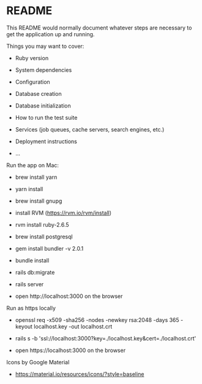 # README

This README would normally document whatever steps are necessary to get the
application up and running.

Things you may want to cover:

* Ruby version

* System dependencies

* Configuration

* Database creation

* Database initialization

* How to run the test suite

* Services (job queues, cache servers, search engines, etc.)

* Deployment instructions

* ...





Run the app on Mac:

* brew install yarn

* yarn install

* brew install gnupg

* install RVM (https://rvm.io/rvm/install)

* rvm install ruby-2.6.5

* brew install postgresql

* gem install bundler -v 2.0.1

* bundle install

* rails db:migrate

* rails server

* open http://localhost:3000 on the browser


Run as https locally

* openssl req -x509 -sha256 -nodes -newkey rsa:2048 -days 365 -keyout localhost.key -out localhost.crt

* rails s -b 'ssl://localhost:3000?key=./localhost.key&cert=./localhost.crt'

* open https://localhost:3000 on the browser





Icons by Google Material
* https://material.io/resources/icons/?style=baseline
